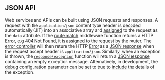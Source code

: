 ## JSON API
Web services and APIs can be built using JSON requests and responses. A request with the `application/json` content type header is [decoded](https://github.com/mvc5/http-message/blob/master/src/Plugin/Data.php#L64) automatically (JIT) into an associative array and [assigned](https://github.com/mvc5/http-message/blob/master/config/request.php#L33) to the request as the `data` attribute. If the [route match](https://github.com/mvc5/mvc5/blob/master/config/middleware.php#L7) middleware function returns a HTTP [Error](https://github.com/mvc5/mvc5/blob/master/src/Http/Error.php), e.g [404 Not Found](https://github.com/mvc5/mvc5/blob/master/src/Http/Error/NotFound.php), it is [assigned](https://github.com/mvc5/mvc5/blob/master/src/Route/Dispatch/Router.php#L108) to the request by the router. The [error controller](https://github.com/mvc5/mvc5/blob/master/src/Request/Error/Controller.php#L43) will then return the HTTP [Error](https://github.com/mvc5/mvc5/blob/master/src/Http/Error.php) as a [JSON response](https://github.com/mvc5/mvc5/blob/master/src/Response/JsonErrorResponse.php) when the request accept header is `application/json`. Similarly, when an exception is thrown, the [`response\exception`](https://github.com/mvc5/mvc5/blob/master/config/event.php#L7) function will return a [JSON response](https://github.com/mvc5/mvc5/blob/master/src/Response/JsonExceptionResponse.php) containing an empty exception message. Alternatively, in development, the [debug](https://github.com/mvc5/mvc5-application/blob/master/config/config.php#L9) configuration parameter can be set to true to [include](https://github.com/mvc5/mvc5/blob/master/src/Response/JsonExceptionResponse.php#L20) the details of the exception.
